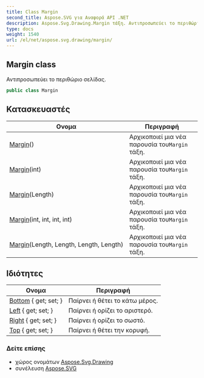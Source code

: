 ```yaml
---
title: Class Margin
second_title: Aspose.SVG για Αναφορά API .NET
description: Aspose.Svg.Drawing.Margin τάξη. Αντιπροσωπεύει το περιθώριο σελίδας.
type: docs
weight: 1540
url: /el/net/aspose.svg.drawing/margin/
---
```

## Margin class

Αντιπροσωπεύει το περιθώριο σελίδας.

```csharp
public class Margin
```

## Κατασκευαστές

| Ονομα | Περιγραφή |
| --- | --- |
| [Margin](margin/#constructor)() | Αρχικοποιεί μια νέα παρουσία του`Margin` τάξη. |
| [Margin](margin/#constructor_3)(int) | Αρχικοποιεί μια νέα παρουσία του`Margin` τάξη. |
| [Margin](margin/#constructor_1)(Length) | Αρχικοποιεί μια νέα παρουσία του`Margin` τάξη. |
| [Margin](margin/#constructor_4)(int, int, int, int) | Αρχικοποιεί μια νέα παρουσία του`Margin` τάξη. |
| [Margin](margin/#constructor_2)(Length, Length, Length, Length) | Αρχικοποιεί μια νέα παρουσία του`Margin` τάξη. |

## Ιδιότητες

| Ονομα | Περιγραφή |
| --- | --- |
| [Bottom](../../aspose.svg.drawing/margin/bottom/) { get; set; } | Παίρνει ή θέτει το κάτω μέρος. |
| [Left](../../aspose.svg.drawing/margin/left/) { get; set; } | Παίρνει ή ορίζει το αριστερό. |
| [Right](../../aspose.svg.drawing/margin/right/) { get; set; } | Παίρνει ή ορίζει το σωστό. |
| [Top](../../aspose.svg.drawing/margin/top/) { get; set; } | Παίρνει ή θέτει την κορυφή. |

### Δείτε επίσης

* χώρος ονομάτων [Aspose.Svg.Drawing](../../aspose.svg.drawing/)
* συνέλευση [Aspose.SVG](../../)


